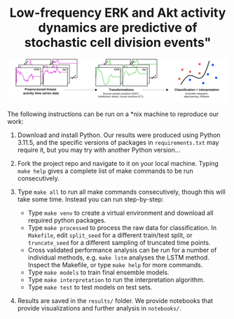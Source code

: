 <div align="center">
  <h1>Low-frequency ERK and Akt activity dynamics are predictive of stochastic cell division events"</h1>
  <img src="https://github.com/03bennej/predicting-cell-division/blob/main/figures/workflow/workflow.png" width="700"> 
</div>

The following instructions can be run on a *nix machine to reproduce our work:

1. Download and install Python. Our results were produced using Python 3.11.5, and the specific versions of packages in ``requirements.txt`` may require it, but you may try with another Python version...

2. Fork the project repo and navigate to it on your local machine. Typing `make help` gives a complete list of make commands to be run consecutively.

3. Type `make all` to run all make commands consecutively, though this will take some time. Instead you can run step-by-step:
    * Type `make venv` to create a virtual environment and download all required python packages. 
    * Type `make processed` to process the raw data for classification. In `Makefile`, edit `split_seed` for a different train/test split, or `truncate_seed` for a different sampling of truncated time points.
    * Cross validated performance analysis can be run for a number of individual methods, e.g. `make lstm` analyses the LSTM method. Inspect the Makefile, or type `make help` for more commands.
    * Type `make models` to train final ensemble models. 
    * Type `make interpretation` to run the interpretation algorithm.
    * Type `make test` to test models on test sets.

4. Results are saved in the ``results/`` folder. We provide notebooks that provide visualizations and further analysis in ``notebooks/``.